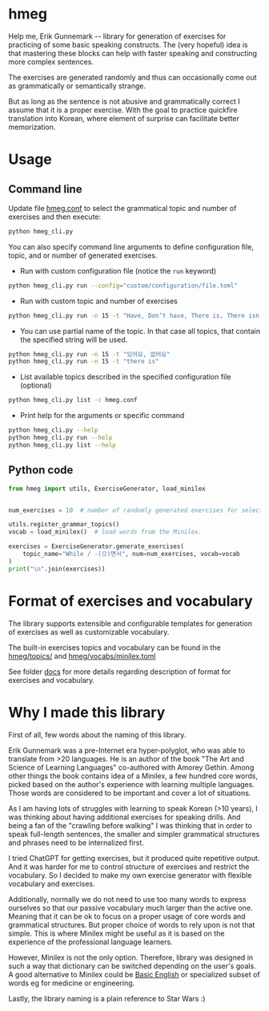 # hmeg

Help me, Erik Gunnemark -- library for generation of exercises for practicing of some basic speaking constructs.
The (very hopeful) idea is that mastering these blocks can help with faster speaking and constructing more
complex sentences. 

The exercises are generated randomly and thus can occasionally come out
as grammatically or semantically strange.

But as long as the sentence is not abusive and grammatically correct I assume
that it is a proper exercise. With the goal to practice quickfire translation into Korean,
where element of surprise can facilitate better memorization.

# Usage

## Command line

Update file [hmeg.conf](hmeg.conf) to select the grammatical topic and number of exercises
and then execute:
```bash
python hmeg_cli.py
```

You can also specify command line arguments to define configuration file, topic,
and or number of generated exercises.

* Run with custom configuration file (notice the `run` keyword)
```bash
python hmeg_cli.py run --config="custom/configuration/file.toml"
```

* Run with custom topic and number of exercises
```bash
python hmeg_cli.py run -n 15 -t "Have, Don’t have, There is, There isn’t / 있어요, 없어요"
```

* You can use partial name of the topic. In that case all topics, that contain the specified string will be used.
```bash
python hmeg_cli.py run -n 15 -t "있어요, 없어요"
python hmeg_cli.py run -n 15 -t "there is"
```

* List available topics described in the specified configuration file (optional)
```bash
python hmeg_cli.py list -c hmeg.conf
```

* Print help for the arguments or specific command

```bash
python hmeg_cli.py --help
python hmeg_cli.py run --help
python hmeg_cli.py list --help
```

## Python code

```python
from hmeg import utils, ExerciseGenerator, load_minilex


num_exercises = 10  # number of randomly generated exercises for selected topic

utils.register_grammar_topics()
vocab = load_minilex()  # load words from the Minilex.

exercises = ExerciseGenerator.generate_exercises(
    topic_name="While / -(으)면서", num=num_exercises, vocab=vocab
)
print("\n".join(exercises))
```

# Format of exercises and vocabulary

The library supports extensible and configurable templates for generation of exercises
as well as customizable vocabulary.

The built-in exercises topics and vocabulary can be found in the
[hmeg/topics/](hmeg/topics/) and [hmeg/vocabs/minilex.toml](hmeg/vocabs/minilex.toml) 

See folder [docs](docs) for more details regarding description of format for exercises and vocabulary.

# Why I made this library

First of all, few words about the naming of this library.

Erik Gunnemark was a pre-Internet era hyper-polyglot, who was able to translate from >20 languages.
He is an author of the book "The Art and Science of Learning Languages" co-authored with Amorey Gethin.
Among other things the book contains idea of a Minilex,
a few hundred core words, picked based on the author's experience with learning multiple languages.
Those words are considered to be important and cover a lot of situations.

As I am having lots of struggles with learning to speak Korean (>10 years), I was
thinking about having additional exercises for speaking drills. And
being a fan of the "crawling before walking" I was thinking that in
order to speak full-length sentences, the smaller and simpler
grammatical structures and phrases need to be internalized first.

I tried ChatGPT for getting exercises, but it produced quite repetitive
output. And it was harder for me to control structure of exercises
and restrict the vocabulary. So I decided to make my own exercise
generator with flexible vocabulary and exercises.

Additionally, normally we do not need to use too many words to express
ourselves so that our passive vocabulary much larger than the active one.
Meaning that it can be ok to focus on a proper usage
of core words and grammatical structures. But proper choice of words
to rely upon is not that simple. This is where Minilex might be useful as it
is based on the experience of the professional language learners.

However, Minilex is not the only option. Therefore, library was designed in such a way
that dictionary can be switched depending on the user's goals.
A good alternative to Minilex could be [Basic English](https://en.wikipedia.org/wiki/Basic_English)
or specialized subset of words eg for medicine or engineering.  

Lastly, the library naming is a plain reference to Star Wars :)

